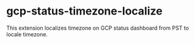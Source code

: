 # gcp-status-timezone-localize
This extension localizes timezone on GCP status dashboard from PST to locale timezone.
